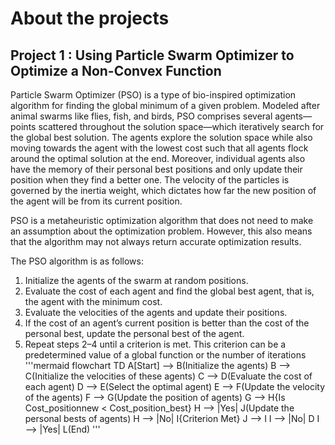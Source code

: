 # About the projects



## Project 1 : Using Particle Swarm Optimizer to Optimize a Non-Convex Function

Particle Swarm Optimizer (PSO) is a type of bio-inspired optimization algorithm for finding the global minimum of a given problem. Modeled after animal swarms like flies, fish, and birds, PSO comprises several agents—points scattered throughout the solution space—which iteratively search for the global best solution. The agents explore the solution space while also moving towards the agent with the lowest cost such that all agents flock around the optimal solution at the end. Moreover, individual agents also have the memory of their personal best positions and only update their position when they find a better one. The velocity of the particles is governed by the inertia weight, which dictates how far the new position of the agent will be from its current position.

PSO is a metaheuristic optimization algorithm that does not need to make an assumption about the optimization problem. However, this also means that the algorithm may not always return accurate optimization results.

The PSO algorithm is as follows:

1. Initialize the agents of the swarm at random positions.
2. Evaluate the cost of each agent and find the global best agent, that is, the agent with the minimum cost.
3. Evaluate the velocities of the agents and update their positions.
4. If the cost of an agent’s current position is better than the cost of the personal best, update the personal best of the agent.
5. Repeat steps 2–4 until a criterion is met. This criterion can be a predetermined value of a global function or the number of iterations
'''mermaid
flowchart TD
    A[Start] --> B(Initialize the agents)
    B --> C(Initialize the velocities of these agents)
    C --> D(Evaluate the cost of each agent)
    D --> E(Select the optimal agent)
    E --> F(Update the velocity of the agents)
    F --> G(Update the position of agents)
    G --> H{Is Cost_positionnew < Cost_position_best}
    H --> |Yes| J(Update the personal bests of agents)
    H --> |No| I{Criterion Met}
    J --> I
    I --> |No| D
    I --> |Yes| L(End)
'''
